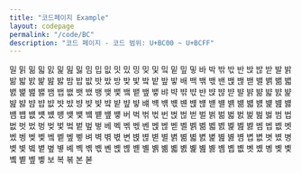 ```yaml
---
title: "코드페이지 Example"
layout: codepage
permalink: "/code/BC"
description: "코드 페이지 - 코드 범위: U+BC00 ~ U+BCFF"
---
```


<span class="character">밀</span>
<span class="character">밁</span>
<span class="character">밂</span>
<span class="character">밃</span>
<span class="character">밄</span>
<span class="character">밅</span>
<span class="character">밆</span>
<span class="character">밇</span>
<span class="character">밈</span>
<span class="character">밉</span>
<span class="character">밊</span>
<span class="character">밋</span>
<span class="character">밌</span>
<span class="character">밍</span>
<span class="character">밎</span>
<span class="character">및</span>
<span class="character">밐</span>
<span class="character">밑</span>
<span class="character">밒</span>
<span class="character">밓</span>
<span class="character">바</span>
<span class="character">박</span>
<span class="character">밖</span>
<span class="character">밗</span>
<span class="character">반</span>
<span class="character">밙</span>
<span class="character">밚</span>
<span class="character">받</span>
<span class="character">발</span>
<span class="character">밝</span>
<span class="character">밞</span>
<span class="character">밟</span>
<span class="character">밠</span>
<span class="character">밡</span>
<span class="character">밢</span>
<span class="character">밣</span>
<span class="character">밤</span>
<span class="character">밥</span>
<span class="character">밦</span>
<span class="character">밧</span>
<span class="character">밨</span>
<span class="character">방</span>
<span class="character">밪</span>
<span class="character">밫</span>
<span class="character">밬</span>
<span class="character">밭</span>
<span class="character">밮</span>
<span class="character">밯</span>
<span class="character">배</span>
<span class="character">백</span>
<span class="character">밲</span>
<span class="character">밳</span>
<span class="character">밴</span>
<span class="character">밵</span>
<span class="character">밶</span>
<span class="character">밷</span>
<span class="character">밸</span>
<span class="character">밹</span>
<span class="character">밺</span>
<span class="character">밻</span>
<span class="character">밼</span>
<span class="character">밽</span>
<span class="character">밾</span>
<span class="character">밿</span>
<span class="character">뱀</span>
<span class="character">뱁</span>
<span class="character">뱂</span>
<span class="character">뱃</span>
<span class="character">뱄</span>
<span class="character">뱅</span>
<span class="character">뱆</span>
<span class="character">뱇</span>
<span class="character">뱈</span>
<span class="character">뱉</span>
<span class="character">뱊</span>
<span class="character">뱋</span>
<span class="character">뱌</span>
<span class="character">뱍</span>
<span class="character">뱎</span>
<span class="character">뱏</span>
<span class="character">뱐</span>
<span class="character">뱑</span>
<span class="character">뱒</span>
<span class="character">뱓</span>
<span class="character">뱔</span>
<span class="character">뱕</span>
<span class="character">뱖</span>
<span class="character">뱗</span>
<span class="character">뱘</span>
<span class="character">뱙</span>
<span class="character">뱚</span>
<span class="character">뱛</span>
<span class="character">뱜</span>
<span class="character">뱝</span>
<span class="character">뱞</span>
<span class="character">뱟</span>
<span class="character">뱠</span>
<span class="character">뱡</span>
<span class="character">뱢</span>
<span class="character">뱣</span>
<span class="character">뱤</span>
<span class="character">뱥</span>
<span class="character">뱦</span>
<span class="character">뱧</span>
<span class="character">뱨</span>
<span class="character">뱩</span>
<span class="character">뱪</span>
<span class="character">뱫</span>
<span class="character">뱬</span>
<span class="character">뱭</span>
<span class="character">뱮</span>
<span class="character">뱯</span>
<span class="character">뱰</span>
<span class="character">뱱</span>
<span class="character">뱲</span>
<span class="character">뱳</span>
<span class="character">뱴</span>
<span class="character">뱵</span>
<span class="character">뱶</span>
<span class="character">뱷</span>
<span class="character">뱸</span>
<span class="character">뱹</span>
<span class="character">뱺</span>
<span class="character">뱻</span>
<span class="character">뱼</span>
<span class="character">뱽</span>
<span class="character">뱾</span>
<span class="character">뱿</span>
<span class="character">벀</span>
<span class="character">벁</span>
<span class="character">벂</span>
<span class="character">벃</span>
<span class="character">버</span>
<span class="character">벅</span>
<span class="character">벆</span>
<span class="character">벇</span>
<span class="character">번</span>
<span class="character">벉</span>
<span class="character">벊</span>
<span class="character">벋</span>
<span class="character">벌</span>
<span class="character">벍</span>
<span class="character">벎</span>
<span class="character">벏</span>
<span class="character">벐</span>
<span class="character">벑</span>
<span class="character">벒</span>
<span class="character">벓</span>
<span class="character">범</span>
<span class="character">법</span>
<span class="character">벖</span>
<span class="character">벗</span>
<span class="character">벘</span>
<span class="character">벙</span>
<span class="character">벚</span>
<span class="character">벛</span>
<span class="character">벜</span>
<span class="character">벝</span>
<span class="character">벞</span>
<span class="character">벟</span>
<span class="character">베</span>
<span class="character">벡</span>
<span class="character">벢</span>
<span class="character">벣</span>
<span class="character">벤</span>
<span class="character">벥</span>
<span class="character">벦</span>
<span class="character">벧</span>
<span class="character">벨</span>
<span class="character">벩</span>
<span class="character">벪</span>
<span class="character">벫</span>
<span class="character">벬</span>
<span class="character">벭</span>
<span class="character">벮</span>
<span class="character">벯</span>
<span class="character">벰</span>
<span class="character">벱</span>
<span class="character">벲</span>
<span class="character">벳</span>
<span class="character">벴</span>
<span class="character">벵</span>
<span class="character">벶</span>
<span class="character">벷</span>
<span class="character">벸</span>
<span class="character">벹</span>
<span class="character">벺</span>
<span class="character">벻</span>
<span class="character">벼</span>
<span class="character">벽</span>
<span class="character">벾</span>
<span class="character">벿</span>
<span class="character">변</span>
<span class="character">볁</span>
<span class="character">볂</span>
<span class="character">볃</span>
<span class="character">별</span>
<span class="character">볅</span>
<span class="character">볆</span>
<span class="character">볇</span>
<span class="character">볈</span>
<span class="character">볉</span>
<span class="character">볊</span>
<span class="character">볋</span>
<span class="character">볌</span>
<span class="character">볍</span>
<span class="character">볎</span>
<span class="character">볏</span>
<span class="character">볐</span>
<span class="character">병</span>
<span class="character">볒</span>
<span class="character">볓</span>
<span class="character">볔</span>
<span class="character">볕</span>
<span class="character">볖</span>
<span class="character">볗</span>
<span class="character">볘</span>
<span class="character">볙</span>
<span class="character">볚</span>
<span class="character">볛</span>
<span class="character">볜</span>
<span class="character">볝</span>
<span class="character">볞</span>
<span class="character">볟</span>
<span class="character">볠</span>
<span class="character">볡</span>
<span class="character">볢</span>
<span class="character">볣</span>
<span class="character">볤</span>
<span class="character">볥</span>
<span class="character">볦</span>
<span class="character">볧</span>
<span class="character">볨</span>
<span class="character">볩</span>
<span class="character">볪</span>
<span class="character">볫</span>
<span class="character">볬</span>
<span class="character">볭</span>
<span class="character">볮</span>
<span class="character">볯</span>
<span class="character">볰</span>
<span class="character">볱</span>
<span class="character">볲</span>
<span class="character">볳</span>
<span class="character">보</span>
<span class="character">복</span>
<span class="character">볶</span>
<span class="code tofu"></span>
<span class="character">본</span>
<span class="code tofu"></span>
<span class="code tofu"></span>
<span class="character">볻</span>
<span class="code tofu"></span>
<span class="code tofu"></span>
<span class="code tofu"></span>
<span class="code tofu"></span>